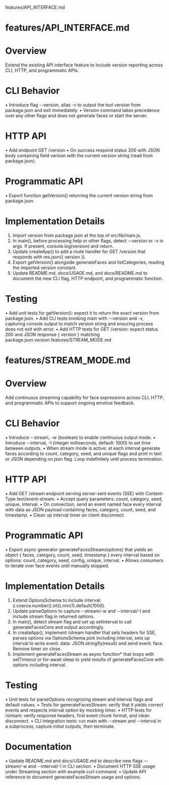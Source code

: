 features/API_INTERFACE.md
# features/API_INTERFACE.md
# Overview
Extend the existing API interface feature to include version reporting across CLI, HTTP, and programmatic APIs.

# CLI Behavior
• Introduce flag --version, alias -v to output the tool version from package.json and exit immediately.
• Version command takes precedence over any other flags and does not generate faces or start the server.

# HTTP API
• Add endpoint GET /version
  • On success respond status 200 with JSON body containing field version with the current version string (read from package.json).

# Programmatic API
• Export function getVersion() returning the current version string from package.json.

# Implementation Details
1. Import version from package.json at the top of src/lib/main.js.
2. In main(), before processing help or other flags, detect --version or -v in args. If present, console.log(version) and return.
3. Update createApp() to add a route handler for GET /version that responds with res.json({ version }).
4. Export getVersion() alongside generateFaces and listCategories, reading the imported version constant.
5. Update README.md, docs/USAGE.md, and docs/README.md to document the new CLI flag, HTTP endpoint, and programmatic function.

# Testing
• Add unit tests for getVersion(): expect it to return the exact version from package.json.
• Add CLI tests invoking main with --version and -v, capturing console output to match version string and ensuring process does not exit with error.
• Add HTTP tests for GET /version: expect status 200 and JSON response { version } matching package.json.version.features/STREAM_MODE.md
# features/STREAM_MODE.md
# Overview
Add continuous streaming capability for face expressions across CLI, HTTP, and programmatic APIs to support ongoing emotive feedback.

# CLI Behavior
• Introduce --stream, -w (boolean) to enable continuous output mode.
• Introduce --interval, -I (integer milliseconds, default: 1000) to set time between outputs.
• When stream mode is active: at each interval generate faces according to count, category, seed, and unique flags and print in text or JSON depending on json flag. Loop indefinitely until process termination.

# HTTP API
• Add GET /stream endpoint serving server-sent events (SSE) with Content-Type text/event-stream.
• Accept query parameters: count, category, seed, unique, interval.
• On connection, send an event named face every interval with data as JSON payload containing faces, category, count, seed, and timestamp.
• Clean up interval timer on client disconnect.

# Programmatic API
• Export async generator generateFacesStream(options) that yields an object { faces, category, count, seed, timestamp } every interval based on options: count, category, seed, config, unique, interval.
• Allows consumers to iterate over face events until manually stopped.

# Implementation Details
1. Extend OptionsSchema to include interval: z.coerce.number().int().min(1).default(1000).
2. Update parseOptions to capture --stream/-w and --interval/-I and include stream flag in returned options.
3. In main(), detect stream flag and set up setInterval to call generateFacesCore and output accordingly.
4. In createApp(), implement /stream handler that sets headers for SSE, parses options via OptionsSchema.pick including interval, sets up interval to write event: data: JSON.stringify(result) and send event: face. Remove timer on close.
5. Implement generateFacesStream as async function* that loops with setTimeout or for-await sleep to yield results of generateFacesCore with options including interval.

# Testing
• Unit tests for parseOptions recognizing stream and interval flags and default values.
• Tests for generateFacesStream: verify that it yields correct events and respects interval option by mocking timer.
• HTTP tests for /stream: verify response headers, first event chunk format, and clean disconnect.
• CLI integration tests: run main with --stream and --interval in a subprocess, capture initial outputs, then terminate.

# Documentation
• Update README.md and docs/USAGE.md to describe new flags --stream/-w and --interval/-I in CLI section.
• Document HTTP SSE usage under Streaming section with example curl command.
• Update API reference to document generateFacesStream usage and options.
